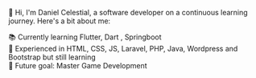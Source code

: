 👋 Hi, I'm Daniel Celestial, a software developer on a continuous learning journey. Here's a bit about me:

📚 Currently learning Flutter, Dart , Springboot <br>
🚀 Experienced in HTML, CSS, JS, Laravel, PHP, Java, Wordpress and Bootstrap but still learning <br>
🎯 Future goal: Master Game Development <br>
<!--
**dscelestial/dscelestial** is a ✨ _special_ ✨ repository because its `README.md` (this file) appears on your GitHub profile.

Here are some ideas to get you started:

- 🔭 I’m currently working on ...
- 🌱 I’m currently learning ...
- 👯 I’m looking to collaborate on ...
- 🤔 I’m looking for help with ...
- 💬 Ask me about ...
- 📫 How to reach me: ...
- 😄 Pronouns: ...
- ⚡ Fun fact: ...
-->
